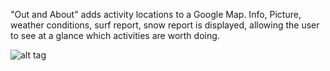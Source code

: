 "Out and About" adds activity locations to a Google Map.
Info, Picture, weather conditions, surf report, snow report is displayed,
allowing the user to see at a glance which activities are worth doing.


![alt tag](https://pbs.twimg.com/profile_images/447374371917922304/P4BzupWu.jpeg)
